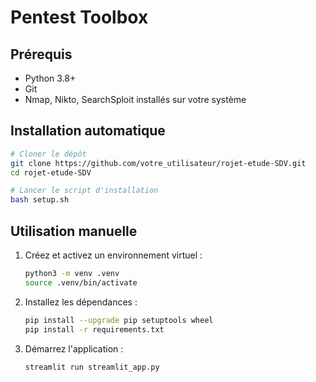 # Pentest Toolbox

## Prérequis
- Python 3.8+
- Git
- Nmap, Nikto, SearchSploit installés sur votre système

## Installation automatique
```bash
# Cloner le dépôt
git clone https://github.com/votre_utilisateur/rojet-etude-SDV.git
cd rojet-etude-SDV

# Lancer le script d'installation
bash setup.sh
```

## Utilisation manuelle
1. Créez et activez un environnement virtuel :
   ```bash
   python3 -m venv .venv
   source .venv/bin/activate
   ```
2. Installez les dépendances :
   ```bash
   pip install --upgrade pip setuptools wheel
   pip install -r requirements.txt
   ```
3. Démarrez l'application :
   ```bash
   streamlit run streamlit_app.py
   ```